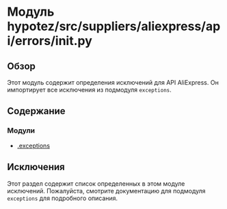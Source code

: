# Модуль hypotez/src/suppliers/aliexpress/api/errors/__init__.py

## Обзор

Этот модуль содержит определения исключений для API AliExpress. Он импортирует все исключения из подмодуля `exceptions`.

## Содержание

### Модули

- [.exceptions](./exceptions.md)

## Исключения

Этот раздел содержит список определенных в этом модуле исключений.  Пожалуйста, смотрите документацию для подмодуля `exceptions` для подробного описания.